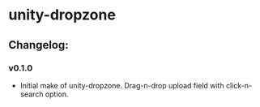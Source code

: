 # unity-dropzone

## Changelog:

### v0.1.0
- Initial make of unity-dropzone. Drag-n-drop upload field with click-n-search option.
